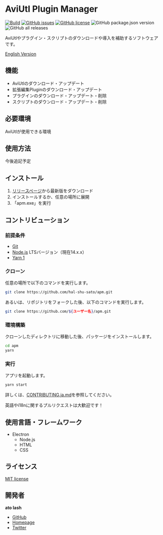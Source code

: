 # AviUtl Plugin Manager

[![Build](https://github.com/hal-shu-sato/apm/actions/workflows/build.yml/badge.svg)](https://github.com/hal-shu-sato/apm/actions/workflows/build.yml)
[![GitHub issues](https://img.shields.io/github/issues/hal-shu-sato/apm)](https://github.com/hal-shu-sato/apm/issues)
[![GitHub license](https://img.shields.io/github/license/hal-shu-sato/apm)](https://github.com/hal-shu-sato/apm/blob/main/LICENSE)
![GitHub package.json version](https://img.shields.io/github/package-json/v/hal-shu-sato/apm)
![GitHub all releases](https://img.shields.io/github/downloads/hal-shu-sato/apm/total)

AviUtlやプラグイン・スクリプトのダウンロードや導入を補助するソフトウェアです。

[English Version](./README.md)

<!-- ## 説明 -->

## 機能

- AviUtlのダウンロード・アップデート
- 拡張編集Pluginのダウンロード・アップデート
- プラグインのダウンロード・アップデート・削除
- スクリプトのダウンロード・アップデート・削除

## 必要環境

AviUtlが使用できる環境

## 使用方法

今後追記予定

## インストール

1. [リリースページ](https://github.com/hal-shu-sato/apm/releases)から最新版をダウンロード
2. インストールするか、任意の場所に展開
3. 「apm.exe」を実行

## コントリビューション

### 前提条件

- [Git](https://git-scm.com/)
- [Node.js](https://nodejs.org/) LTSバージョン（現在14.x.x）
- [Yarn 1](https://classic.yarnpkg.com/)

### クローン

任意の場所で以下のコマンドを実行します。

```bash
git clone https://github.com/hal-shu-sato/apm.git
```

あるいは、リポジトリをフォークした後、以下のコマンドを実行します。

```bash
git clone https://github.com/${ユーザー名}/apm.git
```

### 環境構築

クローンしたディレクトリに移動した後、パッケージをインストールします。

```bash
cd apm
yarn
```

### 実行

アプリを起動します。

```bash
yarn start
```

詳しくは、[CONTRIBUTING.ja.md](./CONTRIBUTING.ja.md)を参照してください。

英語やi18nに関するプルリクエストは大歓迎です！

## 使用言語・フレームワーク

- Electron
  - Node.js
  - HTML
  - CSS

## ライセンス

[MIT license](./LICENSE)

## 開発者

**ato lash**

- [GitHub](https://github.com/hal-shu-sato)
- [Homepage](http://halshusato.starfree.jp/)
- [Twitter](https://twitter.com/hal_shu_sato)
